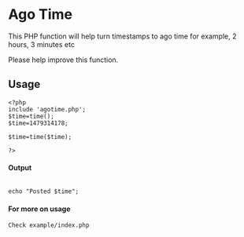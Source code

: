 # Ago Time

This PHP function will help turn timestamps to ago time for example, 2 hours, 3 minutes etc

Please help improve this function.

## Usage

```
<?php
include 'agotime.php';
$time=time();
$time=1479314178;

$time=time($time);

?>
```
#### Output

```

echo "Posted $time";
```
#### For more on usage
```
Check example/index.php 
```
